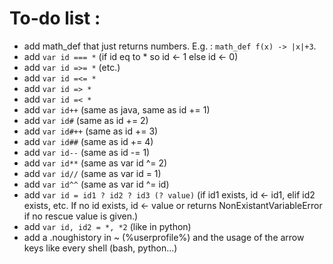# To-do list :
* add math_def that just returns numbers. E.g. : `math_def f(x) -> |x|+3`.
* add `var id === *` (if id eq to * so id <- 1 else id <- 0)
* add `var id =>= *` (etc.)
* add `var id =<= *`
* add `var id => *`
* add `var id =< *`
* add `var id++` (same as java, same as id += 1)
* add `var id#`  (same as id += 2)
* add `var id#++` (same as id += 3)
* add `var id##` (same as id += 4)
* add `var id--` (same as id -= 1)
* add `var id**` (same as var id ^= 2)
* add `var id//` (same as var id = 1)
* add `var id^^` (same as var id ^= id)
* add `var id = id1 ? id2 ? id3 (? value)`
  (if id1 exists, id <- id1, elif id2 exists, etc. If no id exists, id <- value or returns NonExistantVariableError if no rescue value is given.)
* add `var id, id2 = *, *2` (like in python)
* add a .noughistory in ~ (%userprofile%) and the usage of the arrow keys like every shell (bash, python...)
